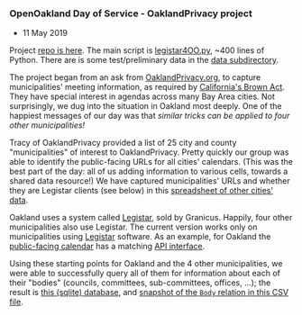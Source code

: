 ### OpenOakland Day of Service - OaklandPrivacy project

* 11 May 2019

Project [repo is here](https://github.com/rbelew/legistar4OO).  The
main script is
[legistar4OO.py](https://github.com/rbelew/legistar4OO/blob/master/src/legistar4OO.py),
~400 lines of Python.  There are is some test/preliminary data in the
[data subdirectory](https://github.com/rbelew/legistar4OO/tree/master/data).

The project began from an ask from
[OaklandPrivacy.org](https://oaklandprivacy.org/), to capture
municipalities' meeting information, as required by
[California's Brown Act](https://en.wikipedia.org/wiki/Brown_Act).
They have special interest in agendas across many Bay Area cities.
Not surprisingly, we dug into the situation in Oakland most deeply.
One of the happiest messages of our day was that *similar tricks can
be applied to four other municipalities!*

Tracy of OaklandPrivacy provided a list of 25 city and county
"municipalities" of interest to OaklandPrivacy.  Pretty quickly our
group was able to identify the public-facing URLs for all cities'
calendars.  (This was the best part of the day:  all of us adding 
information to various cells, towards a shared data resource!)
We have captured municipalities' URLs and whether they are
Legistar clients (see below) in this
[spreadsheet of other cities' data](https://github.com/rbelew/legistar4OO/blob/master/data/otherCities.csv).

Oakland uses a system called
[Legistar](https://support.granicus.com/s/article/Legistar), sold by
Granicus.  Happily, four other municipalities also use Legistar.  The
current version works only on municipalities using
[Legistar](https://support.granicus.com/s/article/Legistar) software.
As an example, for Oakland the
[public-facing calendar](https://oakland.legistar.com/Calendar.aspx)
has a matching
[API interface](http://webapi.legistar.com/v1/oakland/Bodies).  

Using these starting points for Oakland and the 4 other
municipalities, we were able to successfully query all of them for
information about each of their "bodies" (councils, committees,
sub-committees, offices, ...); the result is
[this (sqlite) database](https://github.com/rbelew/legistar4OO/blob/master/data/legistar_cityBodies.db),
and
[snapshot of the `Body` relation in this CSV file](https://github.com/rbelew/legistar4OO/blob/master/data/bodies.csv).

